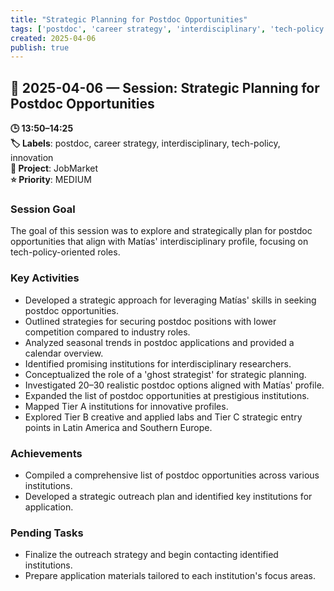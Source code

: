 ```yaml
---
title: "Strategic Planning for Postdoc Opportunities"
tags: ['postdoc', 'career strategy', 'interdisciplinary', 'tech-policy', 'innovation']
created: 2025-04-06
publish: true
---
```


## 📅 2025-04-06 — Session: Strategic Planning for Postdoc Opportunities

**🕒 13:50–14:25**  
**🏷️ Labels**: postdoc, career strategy, interdisciplinary, tech-policy, innovation  
**📂 Project**: JobMarket  
**⭐ Priority**: MEDIUM  


### Session Goal
The goal of this session was to explore and strategically plan for postdoc opportunities that align with Matías' interdisciplinary profile, focusing on tech-policy-oriented roles.

### Key Activities
- Developed a strategic approach for leveraging Matías' skills in seeking postdoc opportunities.
- Outlined strategies for securing postdoc positions with lower competition compared to industry roles.
- Analyzed seasonal trends in postdoc applications and provided a calendar overview.
- Identified promising institutions for interdisciplinary researchers.
- Conceptualized the role of a 'ghost strategist' for strategic planning.
- Investigated 20–30 realistic postdoc options aligned with Matías' profile.
- Expanded the list of postdoc opportunities at prestigious institutions.
- Mapped Tier A institutions for innovative profiles.
- Explored Tier B creative and applied labs and Tier C strategic entry points in Latin America and Southern Europe.

### Achievements
- Compiled a comprehensive list of postdoc opportunities across various institutions.
- Developed a strategic outreach plan and identified key institutions for application.

### Pending Tasks
- Finalize the outreach strategy and begin contacting identified institutions.
- Prepare application materials tailored to each institution's focus areas.
